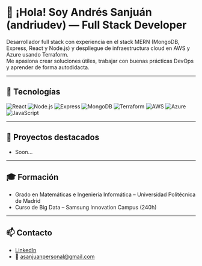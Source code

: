# 👋 ¡Hola! Soy Andrés Sanjuán (andriudev) — Full Stack Developer

Desarrollador full stack con experiencia en el stack MERN (MongoDB, Express, React y Node.js) y despliegue de infraestructura cloud en AWS y Azure usando Terraform.  
Me apasiona crear soluciones útiles, trabajar con buenas prácticas DevOps y aprender de forma autodidacta.

---

## 🧰 Tecnologías

![React](https://img.shields.io/badge/-React-20232A?style=flat-square&logo=react)
![Node.js](https://img.shields.io/badge/-Node.js-43853D?style=flat-square&logo=node.js)
![Express](https://img.shields.io/badge/-Express-black?style=flat-square&logo=express)
![MongoDB](https://img.shields.io/badge/-MongoDB-4ea94b?style=flat-square&logo=mongodb)
![Terraform](https://img.shields.io/badge/-Terraform-623CE4?style=flat-square&logo=terraform)
![AWS](https://img.shields.io/badge/-AWS-black?style=flat-square&logo=amazonaws)
![Azure](https://img.shields.io/badge/-Azure-0078D4?style=flat-square&logo=microsoftazure)
![JavaScript](https://img.shields.io/badge/-JavaScript-F7DF1E?style=flat-square&logo=javascript)

---

## 💼 Proyectos destacados

- Soon...
---

## 🎓 Formación

- Grado en Matemáticas e Ingeniería Informática – Universidad Politécnica de Madrid  
- Curso de Big Data – Samsung Innovation Campus (240h)

---

## 📫 Contacto

- [LinkedIn](https://www.linkedin.com/in/andressanjuancalvo)  
- 📧 asanjuanpersonal@gmail.com
